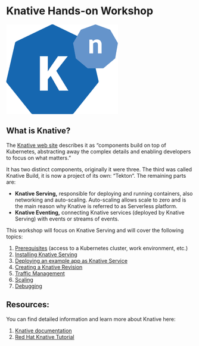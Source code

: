 # Knative Hands-on Workshop

![Knative Logo](docs/images/knative-logo.png)

## What is Knative? 

The [Knative web site](https://knative.dev) describes it as “components build on top of Kubernetes, abstracting away the complex details and enabling developers to focus on what matters.” 

It has two distinct components, originally it were three. The third was called Knative Build, it is now a project of its own: “Tekton“. The remaining parts are:
* __Knative Serving,__ responsible for deploying and running containers, also networking and auto-scaling. Auto-scaling allows scale to zero and is the main reason why Knative is referred to as Serverless platform.
* __Knative Eventing,__ connecting Knative services (deployed by Knative Serving) with events or streams of events.

This workshop will focus on Knative Serving and will cover the following topics:

1. [Prerequisites](docs/1-Prereqs.md) (access to a Kubernetes cluster, work environment, etc.)
1. [Installing Knative Serving](docs/2-InstallKnative.md)
1. [Deploying an example app as Knative Service](docs/3-DeployKnativeService.md)
1. [Creating a Knative Revision](docs/4-Revision.md)
1. [Traffic Management](docs/5-TrafficManagement.md)
1. [Scaling](docs/6-Scaling.md)
1. [Debugging](docs/7-Debugging.md)

## Resources:

You can find detailed information and learn more about Knative here:

1. [Knative documentation](https://knative.dev/docs)
2. [Red Hat Knative Tutorial](https://redhat-developer-demos.github.io/knative-tutorial/knative-tutorial/index.html)

